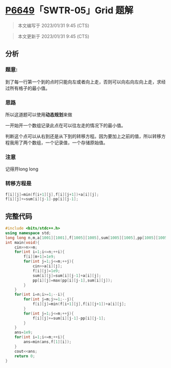 # [P6649](https://www.luogu.com.cn/problem/P6649)「SWTR-05」Grid 题解

> 本文编写于 2023/01/31 9:45 (CTS)

> 本文更新于 2023/01/31 9:45 (CTS)

## 分析
### 题意:
到了每一行第一个到的点时只能向左或者向上走，否则可以向右向左向上走，求经过所有格子的最小值。

### 思路
所以这道题可以使用**动态规划**来做

一开始开一个数组记录此点在可以往左走的情况下的最小值。

判断这个点可以从右到还是从下到的转移方程。因为要加上之前的值，所以转移方程我用了两个数组，一个记录值，一个存储原始值。
### 注意
记得开long long

### 转移方程是
```cpp
f[i][j]=min(f[i+1][j],f[i][j+1])+a[i][j];
f[i][j]+=sum[i][j-1]-pp[i][j-1];
```

## 完整代码
```cpp
#include <bits/stdc++.h>
using namespace std;
long long n,m,a[1001][1001],f[1005][1005],sum[1005][1005],pp[1005][1005],ans;
int main(void){
    cin>>n>>m;
    for(int i=1;i<=n;++i){
        f[i][m+1]=1e9;
        for(int j=1;j<=m;++j){
            cin>>a[i][j];
            f[i][j]=1e9;
            sum[i][j]=sum[i][j-1]+a[i][j];
            pp[i][j]=max(pp[i][j-1],sum[i][j]);
        }
    }
    for(int i=n;i>=1;--i){
        for(int j=m;j>=1;--j){
            f[i][j]=min(f[i+1][j],f[i][j+1])+a[i][j];
		}
        for(int j=1;j<=m;++j){
            f[i][j]+=sum[i][j-1]-pp[i][j-1];
		}
    }
    ans=1e9;
    for(int i=1;i<=m;++i){
        ans=min(ans,f[1][i]);
	}
    cout<<ans;
    return 0;
}
```